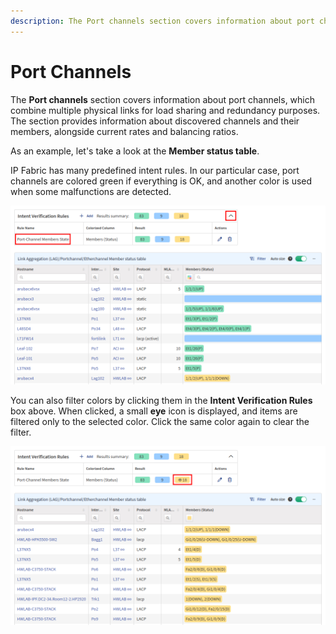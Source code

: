 ```yaml
---
description: The Port channels section covers information about port channels, which combine multiple physical links for load sharing and redundancy purposes.
---
```


# Port Channels

The **Port channels** section covers information about port channels, which
combine multiple physical links for load sharing and redundancy
purposes. The section provides information about discovered channels and
their members, alongside current rates and balancing ratios.

As an example, let's take a look at the **Member status table**.

IP Fabric has many predefined intent rules. In our particular case, port channels are colored green if everything is OK, and another color is used when some malfunctions are detected.

![Port-Channel Members State](port-channels/port-channel_members_state.png)

You can also filter colors by clicking them in the **Intent Verification Rules** box above. When clicked, a small **eye** icon is displayed, and items are filtered only to the selected color. Click the same color again to clear the filter.

![Port-Channel Members State - amber](port-channels/port-channel_members_state_amber.png)
